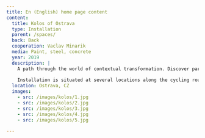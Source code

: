 ```yaml
---
title: En (English) home page content
content:
  title: Kolos of Ostrava
  type: Installation
  parent: /spaces/
  back: Back
  cooperation: Vaclav Minarik
  media: Paint, steel, concrete
  year: 2019
  description: |
    A path through the world of contextual transformation. Discover part of Ostrava with a touch of subtropics. Where even technology lurks only as not to get swallowed by nature. Subdue and rip out any progressive context. To root in, to sprout, to grow and bloom. Those are the local laws which can bring life even to the modern age.
    
    Installation is situated at several locations along the cycling route.
  location: Ostrava, CZ
  images:
    - src: /images/kolos/1.jpg
    - src: /images/kolos/2.jpg
    - src: /images/kolos/3.jpg
    - src: /images/kolos/4.jpg
    - src: /images/kolos/5.jpg
    
---
```

